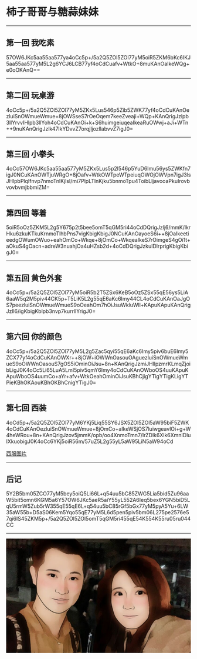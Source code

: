 # 柿子哥哥与糖蒜妹妹

***
## 第一回 我吃素
57OW6JKc5aa55aa577ya4oCc5p+/5a2Q5ZOl5ZOl77yM5oiR5ZKM6bKc6IKJ5aa55aa577yM5L2g6YCJ6LCB77yf4oCdCuafv+WtkO+8muKAnOaIkeWQg+e0oOKAnQ==

***

## 第二回 玩桌游
4oCc5p+/5a2Q5ZOl5ZOl77yM5ZKx5Lus546p5Zib5ZWK77yf4oCdCuKAnOezluiSnOWmueWmue+8jOWSseS7rOeOqem7keeZveaji+WQp+KAnQrigJzlpb3llYrvvIHlpb3llYoh4oCdCuKAnOi+k+S6huimgeiuqeaIkeaRuOWwj+aJi+WTn++9nuKAnQrigJzlk47lkYDvvZ7orqjljozllabvvZ7igJ0=

***

## 第三回 小拳头
4oCc57OW6JKc5aa55aa577yM5ZKx5Lus5p2l546p5YuD6Imu56ys5ZWKfn7igJ0NCuKAnOWTjuWRgO+8jOafv+WtkOWTpeWTpeiuqOWOjOWVpn7igJ3lsJHlpbPlqIfnvp7nmoTnlKjlsI/mi7PlpLTlnKjku5bnmoTpu4ToibLljavooaPkuIrovbvovbvmjbbmiZM=

***

## 第四回 等着
5oiR5oOz5ZKM5L2g5Y675p2t5bee5omT5qGM5ri44oCdDQrigJzlj6/mmK/lkrHku6zkuKTkuKrnmoTlhbPns7vigKbigKbigJ0NCuKAnOayoeS6i++8jOaIkeetieedgOWumOWuo+eahOmCo+Wkqe+8jOmCo+WkqeaIkeS7rOimgeS4gOi1t+aOkuS4gOacn+adreW3nuahjOa4uHZsb2d+4oCdDQrigJzkuIDlrprigKbigKbigJ0=

***

## 第五回 黄色外套
4oCc5p+/5a2Q5ZOl5ZOl77yM5oiR5b2T5ZSx6KeB5oOz5ZSx55qE56ys5LiA6aaW5q2M5piv44CK5p+T5LiK5L2g55qE6aKc6Imy44CL4oCdCuKAnOaJgOS7peezluiSnOWmueWmueS9oOeahOm7hOiJsuWkluWll+KApuKApuKAnQrigJzll6/igKbigKblpb3nvp7kurrllYrigJ0=

***

## 第六回 你的颜色
4oCc5p+/5a2Q5ZOl5ZOl77yM5L2g5Zac5qyi55qE6aKc6Imy5piv6buE6Imy5ZCX77yf4oCdCuKAnOWXr++8jOW+iOWWnOasouOAguezluiSnOWmueWmueS9oOWWnOasouS7gOS5iOminOiJsu+8n+KAnQrigJzmiJHllpzmrKLmqZjoibLigJ0K4oCc5Li65LuA5LmI5piv5qmY6Imy4oCdCuKAnOWboOS4uuKApuKApuWboOS4uumCo+aYr+afv+WtkOeahOminOiJsuKBhCjigYTigYTigKLigYTPieKBhOKAouKBhOKBhCnigYTigJ0=

***

## 第七回 西装
4oCd5p+/5a2Q5ZOl5ZOl77yM6YKj5Liq55SY6JSX5ZOl5ZOl5aW95biF5ZWK4oCdCuKAnOezluiSnOWmueWmue+8jOmCo+aIkeWSjOS7luiwgeavlOi+g+W4heWRou+8n+KAnQrigJzov5jmmK/opb/oo4XnmoTmn7/lrZDlk6Xlk6XmnIDluIXkuobigJ0K4oCc6YKj5oiR56m/57uZ5L2g55yL5aW95LiN5aW94oCd

[西服图片](./Image/西服)

***

## 后记
5Y2B5bm05ZCO77yM5bey5oiQ5Li66L+q54uu5bC85ZWG5Lia5bid5Zu96aaW5bit5omn6KGM5a6Y57OW6JKc5aeR5aiY55yL552A6Ieq5bex6YGN5biD5LqU5rmW5Zub5rW355qE55qE6L+q54uu5bC85rGf5bGx77yM5pyA5Yu+6LW35aW55b+D5aS06Kem5Yqo55qE77yM5L6d5pen5piv5bm06L275pe2576e57qi6IS45ZKM5p+/5a2Q5ZOl5ZOl5omT5qGM5ri455qE54K554K55ru05ru044CC

***

![Sweet](./Image/BearLion.jpg) 